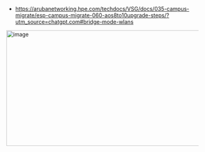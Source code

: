 


- https://arubanetworking.hpe.com/techdocs/VSG/docs/035-campus-migrate/esp-campus-migrate-060-aos8to10upgrade-steps/?utm_source=chatgpt.com#bridge-mode-wlans


<img width="813" height="303" alt="image" src="https://github.com/user-attachments/assets/de3f8c30-a491-4dd2-8ee8-2da7a6ce0ff4" />



